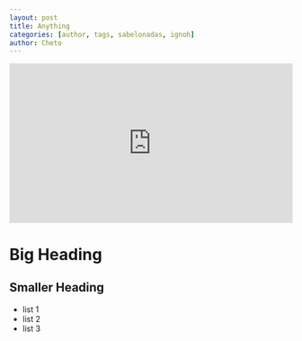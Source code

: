 ```yaml
---
layout: post
title: Anything 
categories: [author, tags, sabelonadas, ignoh]
author: Cheto
---
```


<style>.embed-container { position: relative; padding-bottom: 56.25%; height: 0; overflow: hidden; max-width: 100%; } .embed-container iframe, .embed-container object, .embed-container embed { position: absolute; top: 0; left: 0; width: 100%; height: 100%; }</style><div class='embed-container'><iframe src='https://www.youtube.com/embed/HXoy7IcO3lM' frameborder='0' allowfullscreen></iframe></div>

# Big Heading

## Smaller Heading

* list 1
* list 2
* list 3
